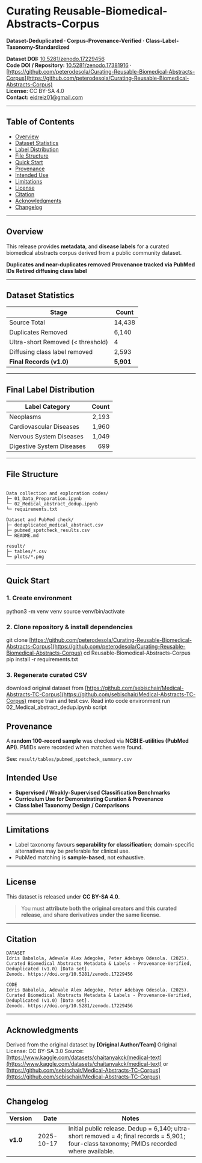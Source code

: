 # Curating Reusable-Biomedical-Abstracts-Corpus

**Dataset-Deduplicated · Corpus-Provenance-Verified · Class-Label-Taxonomy-Standardized**

**Dataset DOI:** [10.5281/zenodo.17229456](https://doi.org/10.5281/zenodo.17229456)  
**Code DOI / Repository:** [10.5281/zenodo.17381916](https://doi.org/10.5281/zenodo.17381916) · [https://github.com/peterodesola/Curating-Reusable-Biomedical-Abstracts-Corpus](https://github.com/peterodesola/Curating-Reusable-Biomedical-Abstracts-Corpus)  
**License:** CC BY-SA 4.0  
**Contact:** eidreiz01@gmail.com 

---

## Table of Contents

- [Overview](#Overview)
- [Dataset Statistics](#Dataset-Statistics)
- [Label Distribution](#Label-Distribution)
- [File Structure](#File-Structure)
- [Quick Start](#Quick-Start)
- [Provenance](#Provenance)
- [Intended Use](#Intended-Use)
- [Limitations](#Limitations)
- [License](#License)
- [Citation](#Citation)
- [Acknowledgments](#Acknowledgments)
- [Changelog](#Changelog)

---

## Overview

This release provides **metadata**, and **disease labels** for a curated biomedical abstracts corpus derived from a public community dataset.

 **Duplicates and near-duplicates removed** 
 **Provenance tracked via PubMed IDs** 
 **Retired diffusing class label**  

---

## Dataset Statistics

| Stage                                  | Count  |
|----------------------------------------|--------|
| Source Total                           | 14,438 |
| Duplicates Removed                     | 6,140  |
| Ultra-short Removed (< threshold)      | 4      |
| Diffusing class label removed          | 2,593  |
| **Final Records (v1.0)**               | **5,901** |

---

## Final Label Distribution

| Label Category              | Count |
|-----------------------------|------:|
| Neoplasms                   | 2,193 |
| Cardiovascular Diseases     | 1,960 |
| Nervous System Diseases     | 1,049 |
| Digestive System Diseases   | 699   |

---

## File Structure

```

Data collection and exploration codes/
├─ 01_Data_Preparation.ipynb       
└─ 02_Medical_abstract_dedup.ipynb        
└─ requirements.txt        

Dataset and PubMed check/
├─ deduplicated_medical_abstract.csv
├─ pubmed_spotcheck_results.csv
└─ README.md                 

result/
├─ tables/*.csv              
└─ plots/*.png               

```

---

## Quick Start


### 1. Create environment
python3 -m venv venv
source venv/bin/activate

### 2. Clone repository & install dependencies
git clone [https://github.com/peterodesola/Curating-Reusable-Biomedical-Abstracts-Corpus](https://github.com/peterodesola/Curating-Reusable-Biomedical-Abstracts-Corpus)
cd Reusable-Biomedical-Abstracts-Corpus
pip install -r requirements.txt

### 3. Regenerate curated CSV 
download original dataset from [https://github.com/sebischair/Medical-Abstracts-TC-Corpus](https://github.com/sebischair/Medical-Abstracts-TC-Corpus)
merge train and test csv. Read into code environment
run 02_Medical_abstract_dedup.ipynb script


## Provenance

A **random 100-record sample** was checked via **NCBI E-utilities (PubMed API)**. PMIDs were recorded when matches were found.

See: `result/tables/pubmed_spotcheck_summary.csv`


## Intended Use

* **Supervised / Weakly-Supervised Classification Benchmarks**
* **Curriculum Use for Demonstrating Curation & Provenance**
* **Class label Taxonomy Design / Comparisons**

---

## Limitations

* Label taxonomy favours **separability for classification**; domain-specific alternatives may be preferable for clinical use.
* PubMed matching is **sample-based**, not exhaustive.

---

## License

This dataset is released under **CC BY-SA 4.0**.

> You must **attribute both the original creators and this curated release**, and **share derivatives under the same license**.

---

## Citation

```
DATASET
Idris Babalola, Adewale Alex Adegoke, Peter Adebayo Odesola. (2025).
Curated Biomedical Abstracts Metadata & Labels - Provenance-Verified, Deduplicated (v1.0) [Data set].
Zenodo. https://doi.org/10.5281/zenodo.17229456

CODE
Idris Babalola, Adewale Alex Adegoke, Peter Adebayo Odesola. (2025).
Curated Biomedical Abstracts Metadata & Labels - Provenance-Verified, Deduplicated (v1.0) [Data set].
Zenodo. https://doi.org/10.5281/zenodo.17229456
```

---

## Acknowledgments

Derived from the original dataset by **[Original Author/Team]**
Original License: CC BY-SA 3.0
Source: [https://www.kaggle.com/datasets/chaitanyakck/medical-text](https://www.kaggle.com/datasets/chaitanyakck/medical-text) or [https://github.com/sebischair/Medical-Abstracts-TC-Corpus](https://github.com/sebischair/Medical-Abstracts-TC-Corpus)

---

## Changelog

| Version  | Date       | Notes                                                                                                                                       |
| -------- | ---------- | ------------------------------------------------------------------------------------------------------------------------------------------- |
| **v1.0** | 2025-10-17 | Initial public release. Dedup = 6,140; ultra-short removed = 4; final records = 5,901; four-class taxonomy; PMIDs recorded where available. |


```
